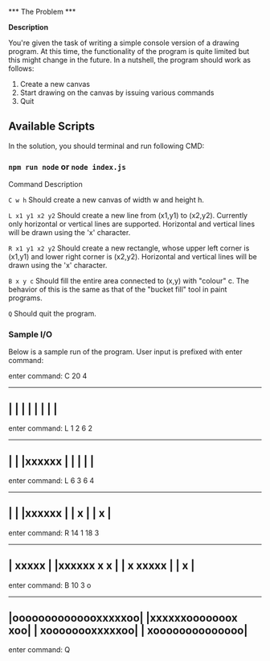 *** The Problem ***

__Description__

You're given the task of writing a simple console version of a drawing program. 
At this time, the functionality of the program is quite limited but this might change in the future. 
In a nutshell, the program should work as follows:
 1. Create a new canvas
 2. Start drawing on the canvas by issuing various commands
 3. Quit

## Available Scripts
In the solution, you should terminal and run following CMD:
### `npm run node` or  `node index.js`

Command 		Description

`C w h`           Should create a new canvas of width w and height h.

`L x1 y1 x2 y2`   Should create a new line from (x1,y1) to (x2,y2). Currently only
                horizontal or vertical lines are supported. Horizontal and vertical lines
                will be drawn using the 'x' character.

`R x1 y1 x2 y2`  Should create a new rectangle, whose upper left corner is (x1,y1) and
                lower right corner is (x2,y2). Horizontal and vertical lines will be drawn
                using the 'x' character.

`B x y c`         Should fill the entire area connected to (x,y) with "colour" c. The
                behavior of this is the same as that of the "bucket fill" tool in paint
                programs.

`Q`               Should quit the program.

### __Sample I/O__

Below is a sample run of the program. User input is prefixed with enter command:

enter command: C 20 4

----------------------
|                    |
|                    |
|                    |
|                    |
----------------------


enter command: L 1 2 6 2

----------------------
|                    |
|xxxxxx              |
|                    |
|                    |
----------------------

enter command: L 6 3 6 4

----------------------
|                    |
|xxxxxx              |
|     x              |
|     x              |
----------------------

enter command: R 14 1 18 3

----------------------
|             xxxxx  |
|xxxxxx       x   x  |
|     x       xxxxx  |
|     x              |
----------------------

enter command: B 10 3 o

----------------------
|oooooooooooooxxxxxoo|
|xxxxxxooooooox   xoo|
|     xoooooooxxxxxoo|
|     xoooooooooooooo|
----------------------

enter command: Q
